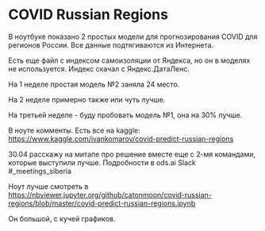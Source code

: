 # COVID Russian Regions

В ноутбуке показано 2 простых модели для прогнозирования COVID для регионов России. Все данные подтягиваются из Интернета.

Есть еще файл с индексом самоизоляции от Яндекса, но он в моделях не используется. Индекс скачал с Яндекс.ДатаЛенс. 

На 1 неделе простая модель №2 заняла 24 место.

На 2 неделе примерно также или чуть лучше.

На третьей неделе - буду пробовать модель №1, она на 30% лучше.

В ноуте комменты. Есть все на kaggle: https://www.kaggle.com/ivankomarov/covid-predict-russian-regions

30.04 расскажу на митапе про решение вместе еще с 2-мя командами, которые выступили лучше. Подробности в ods.ai Slack 
#_meetings_siberia

Ноут лучше смотреть в https://nbviewer.jupyter.org/github/catonmoon/covid-russian-regions/blob/master/covid-predict-russian-regions.ipynb

Он большой, с кучей графиков.

